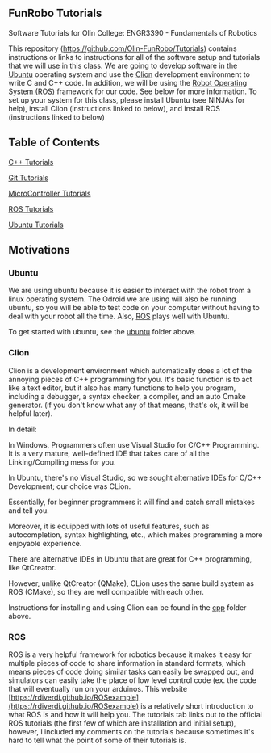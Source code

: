 ## FunRobo Tutorials

Software Tutorials for Olin College: ENGR3390 - Fundamentals of Robotics

This repository (https://github.com/Olin-FunRobo/Tutorials) contains instructions or links to instructions for all of the software setup and tutorials that we will use in this class. We are going to develop software in the [Ubuntu](#ubuntu) operating system and use the [Clion](#clion) development environment to write C and C++ code. In addition, we will be using the [Robot Operating System (ROS)](#ros) framework for our code. See below for more information. To set up your system for this class, please install Ubuntu (see NINJAs for help), install Clion (instructions linked to below), and install ROS (instructions linked to below)

## Table of Contents

[C++ Tutorials](Cpp)

[Git Tutorials](Git)

[MicroController Tutorials](MicroControllers)

[ROS Tutorials](ROS)

[Ubuntu Tutorials](Ubuntu)

## Motivations

### Ubuntu
We are using ubuntu because it is easier to interact with the robot from a linux operating system. The Odroid we are using will also be running ubuntu, so you will be able to test code on your computer without having to deal with your robot all the time. Also, [ROS](#ros) plays well with Ubuntu.

To get started with ubuntu, see the [ubuntu](Ubuntu) folder above. 

### Clion
Clion is a development environment which automatically does a lot of the annoying pieces of C++ programming for you. It's basic function is to act like a text editor, but it also has many functions to help you program, including a debugger, a syntax checker, a compiler, and an auto Cmake generator. (if you don't know what any of that means, that's ok, it will be helpful later).

In detail:

In Windows, Programmers often use Visual Studio for C/C++ Programming. It is a very mature, well-defined IDE that takes care of all the Linking/Compiling mess for you.

In Ubuntu, there's no Visual Studio, so we sought alternative IDEs for C/C++ Development; our choice was CLion.

Essentially, for beginner programmers it will find and catch small mistakes and tell you.

Moreover, it is equipped with lots of useful features, such as autocompletion, syntax highlighting, etc., which makes programming a more enjoyable experience.

There are alternative IDEs in Ubuntu that are great for C++ programming, like QtCreator.

However, unlike QtCreator (QMake), CLion uses the same build system as ROS (CMake), so they are well compatible with each other.


Instructions for installing and using Clion can be found in the [cpp](Cpp) folder above.

### ROS
ROS is a very helpful framework for robotics because it makes it easy for multiple pieces of code to share information in standard formats, which means pieces of code doing similar tasks can easily be swapped out, and simulators can easily take the place of low level control code (ex. the code that will eventually run on your arduinos. 
This website [https://rdiverdi.github.io/ROSexample](https://rdiverdi.github.io/ROSexample) is a relatively short introduction to what ROS is and how it will help you. The tutorials tab links out to the official ROS tutorials (the first few of which are installation and initial setup), however, I included my comments on the tutorials because sometimes it's hard to tell what the point of some of their tutorials is. 
